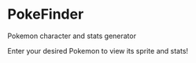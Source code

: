 # PokeFinder
Pokemon character and stats generator

Enter your desired Pokemon to view its sprite and stats!
